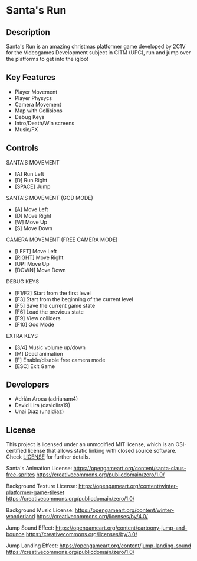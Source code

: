 # Santa's Run

## Description

Santa's Run is an amazing christmas platformer game developed by 2C1V for the Videogames Development subject in CITM (UPC), run and jump over the platforms to get into the igloo!

## Key Features

 - Player Movement
 - Player Physycs
 - Camera Movement
 - Map with Collisions
 - Debug Keys
 - Intro/Death/Win screens
 - Music/FX
 
## Controls

 SANTA'S MOVEMENT
 - [A] Run Left
 - [D] Run Right
 - [SPACE] Jump

 SANTA'S MOVEMENT (GOD MODE)
 - [A] Move Left
 - [D] Move Right
 - [W] Move Up
 - [S] Move Down
 
 CAMERA MOVEMENT (FREE CAMERA MODE)
 - [LEFT] Move Left
 - [RIGHT] Move Right
 - [UP] Move Up
 - [DOWN] Move Down

 DEBUG KEYS
 - [F1/F2] Start from the first level
 - [F3] Start from the beginning of the current level
 - [F5] Save the current game state
 - [F6] Load the previous state
 - [F9] View colliders
 - [F10] God Mode
 
 EXTRA KEYS
 - [3/4] Music volume up/down
 - [M] Dead animation
 - [F] Enable/disable free camera mode
 - [ESC] Exit Game

## Developers

 - Adrián Aroca (adrianam4)
 - David Lira (davidlira19)
 - Unai Díaz (unaidiaz)

## License

This project is licensed under an unmodified MIT license, which is an OSI-certified license that allows static linking with closed source software. Check [LICENSE](LICENSE) for further details.

Santa's Animation License: https://opengameart.org/content/santa-claus-free-sprites
https://creativecommons.org/publicdomain/zero/1.0/

Background Texture License: https://opengameart.org/content/winter-platformer-game-tileset
https://creativecommons.org/publicdomain/zero/1.0/

Background Music License: https://opengameart.org/content/winter-wonderland
https://creativecommons.org/licenses/by/4.0/

Jump Sound Effect: https://opengameart.org/content/cartoony-jump-and-bounce
https://creativecommons.org/licenses/by/3.0/

Jump Landing Effect: https://opengameart.org/content/jump-landing-sound
https://creativecommons.org/publicdomain/zero/1.0/

